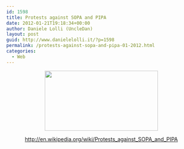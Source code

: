 ```yaml
---
id: 1598
title: Protests against SOPA and PIPA
date: 2012-01-21T19:18:34+00:00
author: Daniele Lolli (UncleDan)
layout: post
guid: http://www.danielelolli.it/?p=1598
permalink: /protests-against-sopa-and-pipa-01-2012.html
categories:
  - Web
---
```

<p style="text-align: center;">
  <a href="http://www.danielelolli.it/wp-content/uploads/2012/01/protest-SOPA-PIPA-and-Internet-Censorship.png"><img class="alignnone size-medium wp-image-1599" title="UncleDan’s Corner has gone dark from Wednesday 18 January 2012 at 8-00 until Wednesday 18 January 2012 at 20-00 to protest SOPA-PIPA and Internet Censorship. Learn More Here »" src="http://www.danielelolli.it/wp-content/uploads/2012/01/protest-SOPA-PIPA-and-Internet-Censorship-300x159.png" alt="" width="300" height="159" /></a>
</p>

<p style="text-align: center;">
  <a href="http://en.wikipedia.org/wiki/Protests_against_SOPA_and_PIPA">http://en.wikipedia.org/wiki/Protests_against_SOPA_and_PIPA</a>
</p>